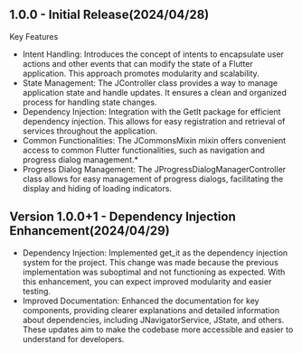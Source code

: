 ## 1.0.0 - Initial Release(2024/04/28)

Key Features
* Intent Handling: Introduces the concept of intents to encapsulate user actions and other events that can modify the state of a Flutter application. This approach promotes modularity and scalability.
* State Management: The JController class provides a way to manage application state and handle updates. It ensures a clean and organized process for handling state changes.
* Dependency Injection: Integration with the GetIt package for efficient dependency injection. This allows for easy registration and retrieval of services throughout the application.
* Common Functionalities: The JCommonsMixin mixin offers convenient access to common Flutter functionalities, such as navigation and progress dialog management.* 
* Progress Dialog Management: The JProgressDialogManagerController class allows for easy management of progress dialogs, facilitating the display and hiding of loading indicators.



## Version 1.0.0+1 - Dependency Injection Enhancement(2024/04/29)
- Dependency Injection: Implemented get_it as the dependency injection system for the project. This change was made because the previous implementation was suboptimal and not functioning as expected. With this enhancement, you can expect improved modularity and easier testing.
- Improved Documentation: Enhanced the documentation for key components, providing clearer explanations and detailed information about dependencies, including JNavigatorService, JState, and others. These updates aim to make the codebase more accessible and easier to understand for developers.